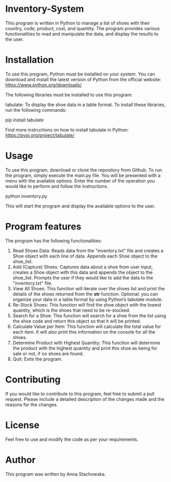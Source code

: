 # Inventory-System

This program is written in Python to manage a list of shoes with their country, code, product, cost, and quantity. 
The program provides various functionalities to read and manipulate the data, and display the results to the user.

# Installation

To use this program, Python must be installed on your system. 
You can download and install the latest version of Python from the official website: https://www.python.org/downloads/

The following libraries must be installed to use this program:

tabulate: To display the shoe data in a table format.
To install these libraries, run the following commands:

pip install tabulate

Find more instructions on how to install tabulate in Python: https://pypi.org/project/tabulate/

# Usage

To use this program, download or clone the repository from Github. 
To run the program, simply execute the main.py file. 
You will be presented with a menu with the available options. Enter the number of the operation you would like to perform and follow the instructions.

python inventory.py

This will start the program and display the available options to the user.

# Program features

The program has the following functionalities:

1. Read Shoes Data: Reads data from the "inventory.txt" file and creates a Shoe object with each line of data. Appends each Shoe object to the shoe_list.
2. Add (Capture) Shoes: Captures data about a shoe from user input, creates a Shoe object with this data and appends the object to the shoe_list. Prompts the user if they would like to add the data to the "inventory.txt" file.
3. View All Shoes: This function will iterate over the shoes list and print the details of the shoes returned from the __str__ function. Optional: you can organize your data in a table format by using Python’s tabulate module.
4. Re-Stock Shoes: This function will find the shoe object with the lowest quantity, which is the shoes that need to be re-stocked.
5. Search for a Shoe: This function will search for a shoe from the list using the shoe code and return this object so that it will be printed.
6. Calculate Value per Item: This function will calculate the total value for each item. It will also print this information on the console for all the shoes.
7. Determine Product with Highest Quantity: This function will determine the product with the highest quantity and print this shoe as being for sale or not, if no shoes are found.
8. Quit: Exits the program.

# Contributing

If you would like to contribute to this program, feel free to submit a pull request. Please include a detailed description of the changes made and the reasons for the changes.

# License

Feel free to use and modify the code as per your requirements.

# Author

This program was written by Anna Stachowska.
